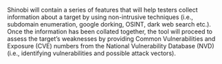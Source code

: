 Shinobi will contain a series of features that will help testers collect information about a target by using non-intrusive techniques (i.e., subdomain enumeration, google dorking, OSINT, dark web search etc.). Once the information has been collated together, the tool will proceed to assess the target’s weaknesses by providing Common Vulnerabilities and Exposure (CVE) numbers from the National Vulnerability Database (NVD) (i.e., identifying vulnerabilities and possible attack vectors).

